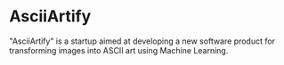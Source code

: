 # AsciiArtify
"AsciiArtify" is a startup aimed at developing a new software product for transforming images into ASCII art using Machine Learning.
